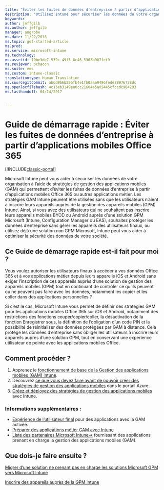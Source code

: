 ```yaml
---
title: "Éviter les fuites de données d’entreprise à partir d’applications mobiles Office 365 | Microsoft Docs"
description: "Utilisez Intune pour sécuriser les données de votre organisation avec des stratégies de gestion des applications mobiles (GAM) qui permettent d’éviter les fuites de données d’entreprise à partir d’applications mobiles Office 365 ou autres applications métier."
keywords: 
author: jeffgilb
ms.author: jeffgilb
manager: angrobe
ms.date: 11/22/2016
ms.topic: get-started-article
ms.prod: 
ms.service: microsoft-intune
ms.technology: 
ms.assetid: 19be3de7-539c-49f5-8c46-5363b987fef9
ms.reviewer: pchacon
ms.suite: ems
ms.custom: intune-classic
translationtype: Human Translation
ms.sourcegitcommit: ab6d9b6b296fb4e1fb0aaa9496fede28976728dc
ms.openlocfilehash: 4c13eb3149ea0cc21604a5a05445cfccdc984293
ms.lasthandoff: 04/14/2017


---
```


# <a name="quick-start-guide-prevent-company-data-leaks-from-office-365-mobile-apps"></a>Guide de démarrage rapide : Éviter les fuites de données d’entreprise à partir d’applications mobiles Office 365

[!INCLUDE[classic-portal](../includes/classic-portal.md)]

Microsoft Intune peut vous aider à sécuriser les données de votre organisation à l’aide de stratégies de gestion des applications mobiles (GAM) qui permettent d’éviter les fuites de données d’entreprise à partir d’applications mobiles Office 365 ou autres applications métier. Les stratégies GAM Intune peuvent être utilisées sans que les utilisateurs n’aient à inscrire leurs appareils auprès de la gestion des appareils mobiles (GPM) Intune. Ainsi, si vous avez des utilisateurs qui ne souhaitent pas inscrire leurs appareils mobiles BYOD ou Android auprès d’une solution GPM Microsoft (Intune, Configuration Manager ou EAS), souhaitez protéger les données d’entreprise sans gérer les appareils des utilisateurs finaux, ou utilisez déjà une solution non GPM Microsoft, Intune peut vous aider à optimiser la sécurité des données de votre société.   

## <a name="is-this-quick-start-guide-right-for-me"></a>Ce Guide de démarrage rapide est-il fait pour moi ?
Vous voulez autoriser les utilisateurs finaux à accéder à vos données Office 365 et à vos applications métier depuis leurs appareils iOS et Android sans exiger l’inscription de ces appareils auprès d’une solution de gestion des appareils mobiles (GPM) tout en continuant de contrôler ce qu’ils peuvent ou ne peuvent pas faire avec les données, notamment les copier et les coller dans des applications personnelles ?

Si c’est le cas, Microsoft Intune vous permet de définir des stratégies GAM pour les applications mobiles Office 365 sur iOS et Android, notamment des restrictions des fonctions couper/copier/coller, la désactivation de la fonction Enregistrer sous, la définition de l’obligation d’un code PIN et la possibilité de réinitialiser des données protégées par GAM à distance.  Cela protège les données d’entreprise sans obliger les utilisateurs à inscrire leurs appareils auprès d’une solution GPM, tout en conservant une expérience utilisateur de pointe avec les applications mobiles Office.

## <a name="how-do-i-do-it"></a>Comment procéder ?
1.    Apprenez le [fonctionnement de base de la Gestion des applications mobiles (GAM) Intune](/intune/deploy-use/protect-app-data-using-mobile-app-management-policies-with-microsoft-intune).
2.    Découvrez [ce que vous devez faire avant de pouvoir créer des stratégies de gestion des applications mobiles](/intune/deploy-use/get-ready-to-configure-mobile-app-management-policies-with-microsoft-intune) dans le portail Azure.
3.    [Créez et déployez des stratégies de gestion des applications mobiles](/intune/deploy-use/get-ready-to-configure-mobile-app-management-policies-with-microsoft-intune) avec Intune.

### <a name="additional-information"></a>Informations supplémentaires :
- [Expérience de l’utilisateur final](/intune/deploy-use/end-user-experience-for-mam-enabled-apps-with-microsoft-intune) pour des applications avec la GAM activée.
- [Préparer des applications métier GAM avec Intune](/intune/deploy-use/decide-how-to-prepare-apps-for-mobile-application-management-with-microsoft-intune)
- <a href="https://www.microsoft.com/cloud-platform/microsoft-intune-partners" target="_blank">Liste des partenaires Microsoft Intune&rarr;</a> fournissant des applications prenant en charge la gestion des applications mobiles (GAM).

## <a name="what-should-i-do-next"></a>Que dois-je faire ensuite ?
[Migrer d’une solution ne prenant pas en charge les solutions Microsoft GPM vers Microsoft Intune](/intune/deploy-use/migrate-to-intune)

[Inscrire des appareils auprès de la GPM Intune](/intune/deploy-use/enroll-devices-in-microsoft-intune)

